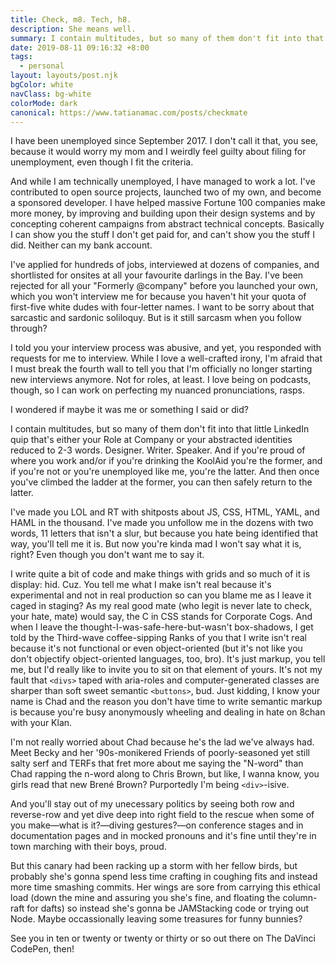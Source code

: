 ```yaml
---
title: Check, m8. Tech, h8.
description: She means well.
summary: I contain multitudes, but so many of them don't fit into that little LinkedIn quip that's either your Role at Company or your abstracted identities reduced to 2-3 words. Designer. Writer. Speaker.
date: 2019-08-11 09:16:32 +8:00
tags:
  - personal
layout: layouts/post.njk
bgColor: white
navClass: bg-white
colorMode: dark
canonical: https://www.tatianamac.com/posts/checkmate
---
```


I have been unemployed since September 2017. I don't call it that, you see, because it would worry my mom and I weirdly feel guilty about filing for unemployment, even though I fit the criteria.

And while I am technically unemployed, I have managed to work a lot. I've contributed to open source projects, launched two of my own, and become a sponsored developer. I have helped massive Fortune 100 companies make more money, by improving and building upon their design systems and by concepting coherent campaigns from abstract technical concepts. Basically I can show you the stuff I don't get paid for, and can't show you the stuff I did. Neither can my bank account.

I've applied for hundreds of jobs, interviewed at dozens of companies, and shortlisted for onsites at all your favourite darlings in the Bay. I've been rejected for all your "Formerly @company" before you launched your own, which you won't interview me for because you haven't hit your quota of first-five white dudes with four-letter names. I want to be sorry about that sarcastic and sardonic soliloquy. But is it still sarcasm when you follow through?

I told you your interview process was abusive, and yet, you responded with requests for me to interview. While I love a well-crafted irony, I'm afraid that I must break the fourth wall to tell you that I'm officially no longer starting new interviews anymore. Not for roles, at least. I love being on podcasts, though, so I can work on perfecting my nuanced pronunciations, rasps.

I wondered if maybe it was me or something I said or did?

I contain multitudes, but so many of them don't fit into that little LinkedIn quip that's either your Role at Company or your abstracted identities reduced to 2-3 words. Designer. Writer. Speaker. And if you're proud of where you work and/or if you're drinking the KoolAid you're the former, and if you're not or you're unemployed like me, you're the latter. And then once you've climbed the ladder at the former, you can then safely return to the latter.

I've made you LOL and RT with shitposts about JS, CSS, HTML, YAML, and HAML in the thousand. I've made you unfollow me in the dozens with two words, 11 letters that isn't a slur, but because you hate being identified that way, you'll tell me it is. But now you're kinda mad I won't say what it is, right? Even though you don't want me to say it.

I write quite a bit of code and make things with grids and so much of it is display: hid. Cuz. You tell me what I make isn't real because it's experimental and not in real production so can you blame me as I leave it caged in staging? As my real good mate (who legit is never late to check, your hate, mate) would say, the C in CSS stands for Corporate Cogs. And when I leave the thought-I-was-safe-here-but-wasn't box-shadows, I get told by the Third-wave coffee-sipping Ranks of you that I write isn't real because it's not functional or even object-oriented (but it's not like you don't objectify object-oriented languages, too, bro). It's just markup, you tell me, but I'd really like to invite you to sit on that element of yours. It's not my fault that `<divs>` taped with aria-roles and computer-generated classes are sharper than soft sweet semantic `<buttons>`, bud. Just kidding, I know your name is Chad and the reason you don't have time to write semantic markup is because you're busy anonymously wheeling and dealing in hate on 8chan with your Klan.

I'm not really worried about Chad because he's the lad we've always had. Meet Becky and her '90s-monikered Friends of poorly-seasoned yet still salty serf and TERFs that fret more about me saying the "N-word" than Chad rapping the n-word along to Chris Brown, but like, I wanna know, you girls read that new Brené Brown? Purportedly I'm being `<div>`-isive.

And you'll stay out of my unecessary politics by seeing both row and reverse-row and yet dive deep into right field to the rescue when some of you make—what is it?—diving gestures?—on conference stages and in documentation pages and in mocked pronouns and it's fine until they're in town marching with their boys, proud.

But this canary had been racking up a storm with her fellow birds, but probably she's gonna spend less time crafting in coughing fits and instead more time smashing commits. Her wings are sore from carrying this ethical load (down the mine and assuring you she's fine, and floating the column-raft for dafts) so instead she's gonna be JAMStacking code or trying out Node. Maybe occassionally leaving some treasures for funny bunnies?

See you in ten or twenty or twenty or thirty or so out there on The DaVinci CodePen, then!
